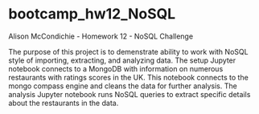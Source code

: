 # bootcamp_hw12_NoSQL
Alison McCondichie - Homework 12 - NoSQL Challenge

The purpose of this project is to demenstrate ability to work with NoSQL style of importing, extracting, and analyzing data. The setup Jupyter notebook connects to a MongoDB with information on numerous restaurants with ratings scores in the UK. This notebook connects to the mongo compass engine and cleans the data for further analysis.
The analysis Jupyter notebook runs NoSQL queries to extract specific details about the restaurants in the data.